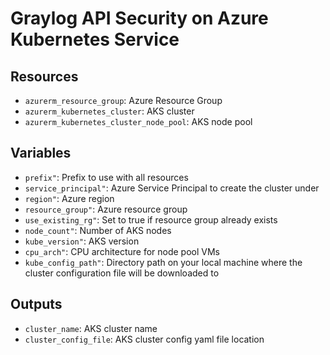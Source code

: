 # Graylog API Security on Azure Kubernetes Service

## Resources

- `azurerm_resource_group`: Azure Resource Group
- `azurerm_kubernetes_cluster`: AKS cluster
- `azurerm_kubernetes_cluster_node_pool`: AKS node pool

## Variables

- `prefix"`: Prefix to use with all resources
- `service_principal"`: Azure Service Principal to create the cluster under
- `region"`: Azure region
- `resource_group"`: Azure resource group
- `use_existing_rg"`: Set to true if resource group already exists
- `node_count"`: Number of AKS nodes
- `kube_version"`: AKS version
- `cpu_arch"`: CPU architecture for node pool VMs
- `kube_config_path"`: Directory path on your local machine where the cluster configuration file will be downloaded to

## Outputs

- `cluster_name`: AKS cluster name
- `cluster_config_file`: AKS cluster config yaml file location